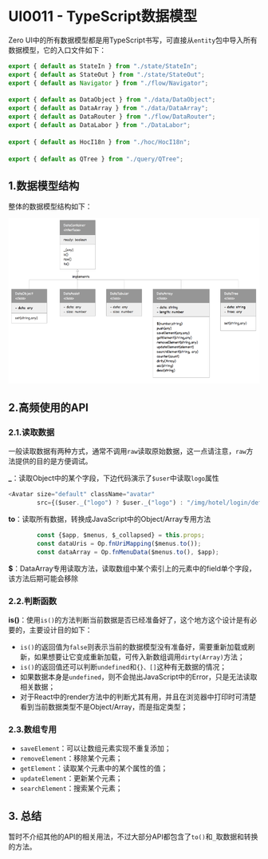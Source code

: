 # UI0011 - TypeScript数据模型

Zero UI中的所有数据模型都是用TypeScript书写，可直接从`entity`包中导入所有数据模型，它的入口文件如下：

```ts
export { default as StateIn } from "./state/StateIn";
export { default as StateOut } from "./state/StateOut";
export { default as Navigator } from "./flow/Navigator";

export { default as DataObject } from "./data/DataObject";
export { default as DataArray } from "./data/DataArray";
export { default as DataRouter } from "./flow/DataRouter";
export { default as DataLabor } from "./DataLabor";

export { default as HocI18n } from "./hoc/HocI18n";

export { default as QTree } from "./query/QTree";
```

## 1.数据模型结构

整体的数据模型结构如下：

![](/document/image/UI0011-01.png)

## 2.高频使用的API

### 2.1.读取数据

一般读取数据有两种方式，通常不调用`raw`读取原始数据，这一点请注意，`raw`方法提供的目的是方便调试。

**\_**：读取Object中的某个字段，下边代码演示了`$user`中读取`logo`属性

```js
<Avatar size="default" className="avatar" 
        src={($user._("logo") ? $user._("logo") : "/img/hotel/login/default.jpeg")} />
```

**to**：读取所有数据，转换成JavaScript中的Object/Array专用方法

```js
        const {$app, $menus, $_collapsed} = this.props;
        const dataUris = Op.fnUriMapping($menus.to());
        const dataArray = Op.fnMenuData($menus.to(), $app);
```

**$**：DataArray专用读取方法，读取数组中某个索引上的元素中的field单个字段，该方法后期可能会移除

### 2.2.判断函数

**is\(\)**：使用`is()`的方法判断当前数据是否已经准备好了，这个地方这个设计是有必要的，主要设计目的如下：

* `is()`的返回值为`false`则表示当前的数据模型没有准备好，需要重新加载或刷新，如果想要让它变成重新加载，可传入新数组调用`dirty(Array)`方法；
* `is()`的返回值还可以判断`undefined`和`{}、[]`这种有无数据的情况；
* 如果数据本身是`undefined`，则不会抛出JavaScript中的Error，只是无法读取相关数据；
* 对于React中的render方法中的判断尤其有用，并且在浏览器中打印时可清楚看到当前数据类型不是Object/Array，而是指定类型；

### 2.3.数组专用

* `saveElement`：可以让数组元素实现不重复添加；
* `removeElement`：移除某个元素；
* `getElement`：读取某个元素中的某个属性的值；
* `updateElement`：更新某个元素；
* `searchElement`：搜索某个元素；

## 3. 总结

暂时不介绍其他的API的相关用法，不过大部分API都包含了`to()`和`_`取数据和转换的方法。

